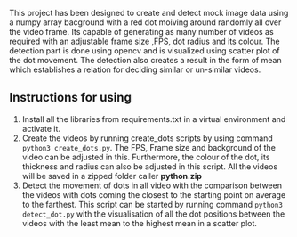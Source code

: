This project has been designed to create and detect mock image data using a numpy array bacground with a red dot moiving around randomly all over the video frame. Its capable of generating as many number of videos as required with an adjustable frame size ,FPS, dot radius and its colour.
The detection part is done using opencv and is visualized using scatter plot of the dot movement. The detection also creates a result in the form of mean which establishes a relation for deciding similar or un-similar videos.

## Instructions for using
1. Install all the libraries from requirements.txt in a virtual environment and activate it.
2. Create the videos by running create_dots scripts by using command `python3 create_dots.py`. The FPS, Frame size and background of the video can be adjusted in this. Furthermore, the colour of the dot, its thickness and radius can also be adjusted in this script. All the videos will be saved in a zipped folder caller **python.zip**
3. Detect the movement of dots in all video with the comparison between the videos with dots coming the closest to the starting point on average to the farthest. This script can be started by running command `python3 detect_dot.py` with the visualisation of all the dot positions between the videos with the least mean to the highest mean in a scatter plot.